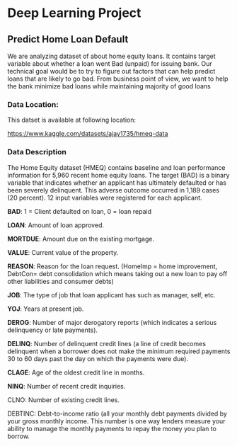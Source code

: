 # Deep Learning Project
## Predict Home Loan Default

We are analyzing dataset of about home equity loans. It contains target variable about whether a loan went Bad (unpaid) for issuing bank. Our technical goal would be to try to figure out factors that can help predict loans that are likely to go bad. From business point of view, we want to help the bank minimize bad loans while maintaining majority of good loans

### Data Location:

This datset is available at following location:

https://www.kaggle.com/datasets/ajay1735/hmeq-data

### Data Description

The Home Equity dataset (HMEQ) contains baseline and loan performance information for 5,960 recent home equity loans. The target (BAD) is a binary variable that indicates whether an applicant has ultimately defaulted or has been severely delinquent. This adverse outcome occurred in 1,189 cases (20 percent). 12 input variables were registered for each applicant.

**BAD**: 1 = Client defaulted on loan, 0 = loan repaid

**LOAN**: Amount of loan approved.

**MORTDUE**: Amount due on the existing mortgage.

**VALUE**: Current value of the property.

**REASON**: Reason for the loan request. (HomeImp = home improvement, DebtCon= debt consolidation which means taking out a new loan to pay off other liabilities and consumer debts)

**JOB**: The type of job that loan applicant has such as manager, self, etc.

**YOJ**: Years at present job.

**DEROG**: Number of major derogatory reports (which indicates a serious delinquency or late payments).

**DELINQ**: Number of delinquent credit lines (a line of credit becomes delinquent when a borrower does not make the minimum required payments 30 to 60 days past the day on which the payments were due).

**CLAGE**: Age of the oldest credit line in months.

**NINQ**: Number of recent credit inquiries.



CLNO: Number of existing credit lines.

DEBTINC: Debt-to-income ratio (all your monthly debt payments divided by your gross monthly income. This number is one way lenders measure your ability to manage the monthly payments to repay the money you plan to borrow.

